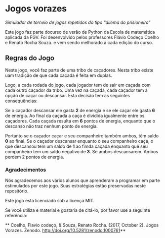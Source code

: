 # Jogos vorazes


*Simulador de torneio de jogos repetidos do tipo "dilema do prisioneiro"*

Este jogo faz parte docurso de verão de Python da Escola de matemática aplicada da FGV.
Foi desenvolvido pelos professores Flávio Codeço Coelho e Renato Rocha Souza. e vem sendo melhorado a cada edição do curso.



## Regras do Jogo

Neste jogo, você faz parte de uma tribo de caçadores. Nesta tribo existe uam tradição de que cada caçada é feita em duplas.

Logo, a cada rodada do jogo, cada jogador tem de sair em caçada com cada outro caçador da tribo. Uma vez na caçada, cada caçador tem a opção de caçar ou descansar. Esta decisão tem as seguintes consequências: 
 
 Se o caçador descansar ele gasta **2** de energia e se ele caçar ele gasta **6** de energia. Ao final da caçada a caça é dividida igualmente entre os caçadores. Cada caçada resulta em **6** pontos de energia, enquanto que o descanso não traz nenhum ponto de energia.
 
 Portanto se o caçador caçar e seu companheiro também ambos, têm saldo **0** ao final. Se o caçador descansar enquanto o seu companheiro caça, o que descansou tem um saldo de **1** ao fimda caçada enquanto que seu companheiro tem um saldo negativo de **3**. Se ambos descansarem. Ambos perdem 2 pontos de energia.


### Agradecimentos

Nós agradecemos aos vários alunos que aprenderam a programar em parte estimulados por este jogo.
Suas estratégias estão preservadas neste repositório.

Este jogo está licenciado sob a licença MIT.

Se você utiliza e material e gostaria de citá-lo, por favor use a seguinte referência:

** Coelho, Flavio codeço, & Souza, Renato Rocha. (2017, October 2). Jogos Vorazes. Zenodo. http://doi.org/10.5281/zenodo.1000761** 
